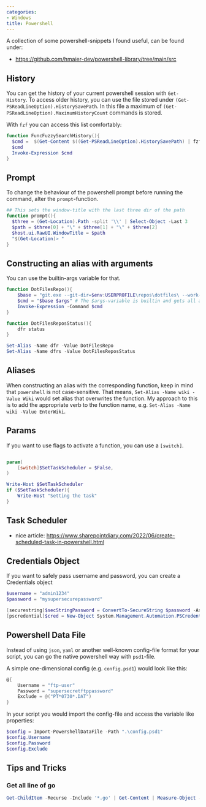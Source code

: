 ```yaml
---
categories:
- Windows
title: Powershell
---
```


A collection of some powershell-snippets I found useful, can be found under:

- https://github.com/hmaier-dev/powershell-library/tree/main/src

## History
You can get the history of your current powershell session with `Get-History`.
To access older history, you can use the file stored under `(Get-PSReadLineOption).HistorySavePath`.
In this file a maximum of `(Get-PSReadLineOption).MaximumHistoryCount` commands is stored.

With `fzf` you can access this list comfortably:
```powershell
function FuncFuzzySearchHistory(){
  $cmd =  $(Get-Content $((Get-PSReadLineOption).HistorySavePath) | fzf)
  $cmd
  Invoke-Expression $cmd
}
```

## Prompt
To change the behaviour of the powershell prompt before running the command, alter the `prompt`-function.
```powershell
## This sets the window-title with the last three dir of the path
function prompt(){
  $three = (Get-Location).Path -split '\\' | Select-Object -Last 3
  $path = $three[0] + "\" + $three[1] + "\" + $three[2] 
  $host.ui.RawUI.WindowTitle = $path
  "$(Get-Location)> "
}
```

## Constructing an alias with arguments

You can use the builtin-args variable for that.

```powershell
function DotFilesRepo(){
	$base = "git.exe --git-dir=$env:USERPROFILE\repos\dotfiles\ --work-tree=$env:USERPROFILE"
	$cmd = "$base $args" # The $args-variable is builtin and gets all arguments. Discoverd by accident.
	Invoke-Expression -Command $cmd
}

function DotFilesReposStatus(){
    dfr status
}

Set-Alias -Name dfr -Value DotFilesRepo
Set-Alias -Name dfrs -Value DotFilesReposStatus
```

## Aliases

When constructing an alias with the corresponding function, keep in mind that `powershell` is not case-sensitive.
That means, `Set-Alias -Name wiki -Value Wiki` would set alias that overwrites the function.
My approach to this is to add the appropriate verb to the function name, e.g. `Set-Alias -Name wiki -Value EnterWiki`.

## Params

If you want to use flags to activate a function, you can use a `[switch]`.

```powershell

param(
    [switch]$SetTaskScheduler = $False,
)

Write-Host $SetTaskScheduler
if ($SetTaskScheduler){
    Write-Host "Setting the task"
}
```

## Task Scheduler

- nice article: https://www.sharepointdiary.com/2022/06/create-scheduled-task-in-powershell.html

## Credentials Object
If you want to safely pass username and password, you can create a Credentials object
```powershell
$username = "admin1234"
$password = "mysupersecurepassword"

[securestring]$secStringPassword = ConvertTo-SecureString $password -AsPlainText -Force
[pscredential]$cred = New-Object System.Management.Automation.PSCredential ($username, $secStringPassword)

```
## Powershell Data File
Instead of using `json`, `yaml` or another well-known config-file format for your script, you can go the native powershell way with `psd1`-file.

A simple one-dimensional config (e.g. `config.psd1`) would look like this:
```powershell
@{
    Username = "ftp-user"
    Password = "supersecretftppassword"
    Exclude = @("PT*0730*.DAT")
}
```
In your script you would import the config-file and access the variable like properties:
```powershell
$config = Import-PowershellDataFile -Path ".\config.psd1"
$config.Username
$config.Password
$config.Exclude
```



## Tips and Tricks

### Get all line of go
```powershell
Get-ChildItem -Recurse -Include '*.go' | Get-Content | Measure-Object -Line
```
